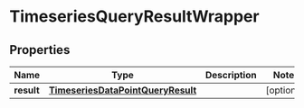 

# TimeseriesQueryResultWrapper


## Properties

| Name | Type | Description | Notes |
|------------ | ------------- | ------------- | -------------|
|**result** | [**TimeseriesDataPointQueryResult**](TimeseriesDataPointQueryResult.md) |  |  [optional] |



